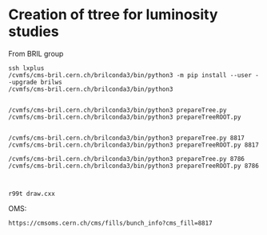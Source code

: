 Creation of ttree for luminosity studies
====

From BRIL group

    ssh lxplus
    /cvmfs/cms-bril.cern.ch/brilconda3/bin/python3 -m pip install --user --upgrade brilws
    /cvmfs/cms-bril.cern.ch/brilconda3/bin/python3


    /cvmfs/cms-bril.cern.ch/brilconda3/bin/python3 prepareTree.py
    /cvmfs/cms-bril.cern.ch/brilconda3/bin/python3 prepareTreeROOT.py
    

    /cvmfs/cms-bril.cern.ch/brilconda3/bin/python3 prepareTree.py 8817
    /cvmfs/cms-bril.cern.ch/brilconda3/bin/python3 prepareTreeROOT.py 8817
    
    /cvmfs/cms-bril.cern.ch/brilconda3/bin/python3 prepareTree.py 8786
    /cvmfs/cms-bril.cern.ch/brilconda3/bin/python3 prepareTreeROOT.py 8786
    
    
    
    r99t draw.cxx
    

OMS:

    https://cmsoms.cern.ch/cms/fills/bunch_info?cms_fill=8817
    
    